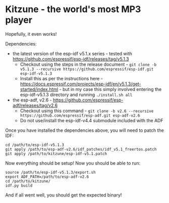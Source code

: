 # Kitzune - the world's most MP3 player

Hopefully, it even works!

Dependencies:
* the latest version of the esp-idf v5.1.x series - tested with https://github.com/espressif/esp-idf/releases/tag/v5.1.3
  * Checkout using the steps in the release document - `git clone -b v5.1.3 --recursive https://github.com/espressif/esp-idf.git esp-idf-v5.1.3`
  * Install this as per the instructions here - https://docs.espressif.com/projects/esp-idf/en/v5.1.3/get-started/index.html - but in my case this simply involved entering the esp-idf-v5.1.3 directory and running `./install.sh all`
* the esp-adf, v2.6 - https://github.com/espressif/esp-adf/releases/tag/v2.6
  * Checkout using this command - `git clone -b v2.6 --recursive https://github.com/espressif/esp-adf.git esp-adf-v2.6`
  * Do not use/install the esp-idf-v4.4 submodule included with the ADF

Once you have installed the dependencies above, you will need to patch the IDF:
```
cd /path/to/esp-idf-v5.1.3
git apply /path/to/esp-adf-v2.6/idf_patches/idf_v5.1_freertos.patch
git apply /path/to/kitzune/esp-idf-v5.1.patch
```

Now everything should be setup! Now you should be able to run:
```
source /path/to/esp-idf-v5.1.3/export.sh
export ADF_PATH=/path/to/esp-adf-v2.6
cd /path/to/kitzune/
idf.py build
```

And if all went well, you should get the expected binary!
